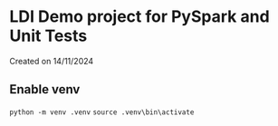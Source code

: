 # LDI Demo project for PySpark and Unit Tests
Created on 14/11/2024

## Enable venv
`python -m venv .venv`
`source .venv\bin\activate`



